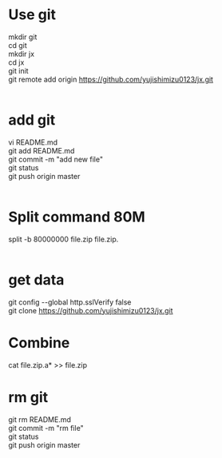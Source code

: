 # Use git
mkdir git<br>
cd git<br>
mkdir jx<br>
cd jx<br>
git init<br>
git remote add origin https://github.com/yujishimizu0123/jx.git<br>
<br>
# add git
vi README.md<br>
git add README.md<br>
git commit -m "add new file"<br>
git status<br>
git push origin master<br>
<br>
# Split command 80M
split -b 80000000 file.zip file.zip.<br>
<br>
# get data
git config --global http.sslVerify false<br>
git clone https://github.com/yujishimizu0123/jx.git
<br>
# Combine
cat file.zip.a* >> file.zip
<br>
# rm git
git rm README.md<br>
git commit -m "rm file"<br>
git status<br>
git push origin master<br>
<br>
